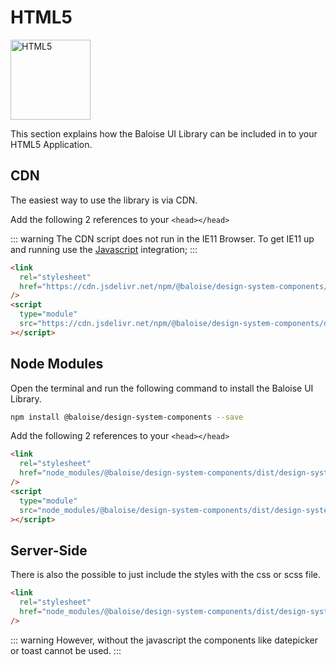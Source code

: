 # HTML5

<img style="width: 128px;" src="https://cdn.iconscout.com/icon/free/png-512/html5-10-569380.png" data-origin="https://cdn.iconscout.com/icon/free/png-512/html5-10-569380.png" alt="HTML5">

This section explains how the Baloise UI Library can be included in to your HTML5 Application.

## CDN

The easiest way to use the library is via CDN.

Add the following 2 references to your `<head></head>`

::: warning
The CDN script does not run in the IE11 Browser. To get IE11 up and running use the [Javascript](/) integration;
:::

```html
<link
  rel="stylesheet"
  href="https://cdn.jsdelivr.net/npm/@baloise/design-system-components/dist/design-system-components/design-system-components.css"
/>
<script
  type="module"
  src="https://cdn.jsdelivr.net/npm/@baloise/design-system-components/dist/design-system-components/design-system-components.esm.js"
></script>
```

## Node Modules

Open the terminal and run the following command to install the Baloise UI Library.

```bash
npm install @baloise/design-system-components --save
```

Add the following 2 references to your `<head></head>`

```html
<link
  rel="stylesheet"
  href="node_modules/@baloise/design-system-components/dist/design-system-components/design-system-components.css"
/>
<script
  type="module"
  src="node_modules/@baloise/design-system-components/dist/design-system-components/design-system-components.esm.js"
></script>
```

## Server-Side

There is also the possible to just include the styles with the css or scss file.

```html
<link
  rel="stylesheet"
  href="node_modules/@baloise/design-system-components/dist/design-system-components/design-system-components.css"
/>
```

::: warning
However, without the javascript the components like datepicker or toast cannot be used.
:::
